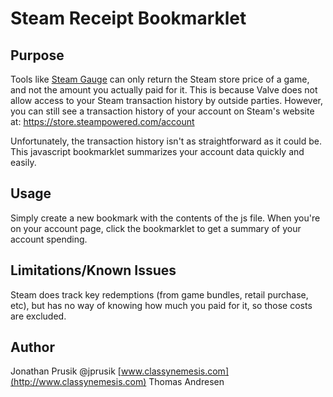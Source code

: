 Steam Receipt Bookmarklet
=========================

Purpose
-------
Tools like [Steam Gauge](http://www.mysteamgauge.com) can only return the Steam store price of a game, and not the amount you actually paid for it. This is because Valve does not allow access to your Steam transaction history by outside parties. However, you can still see a transaction history of your account on Steam's website at: https://store.steampowered.com/account

Unfortunately, the transaction history isn't as straightforward as it could be. This javascript bookmarklet summarizes your account data quickly and easily. 

Usage
-----
Simply create a new bookmark with the contents of the js file. When you're on your account page, click the bookmarklet to get a summary of your account spending.

Limitations/Known Issues
------------------------
Steam does track key redemptions (from game bundles, retail purchase, etc), but has no way of knowing how much you paid for it, so those costs are excluded.

Author
------
Jonathan Prusik @jprusik [www.classynemesis.com](http://www.classynemesis.com)
Thomas Andresen